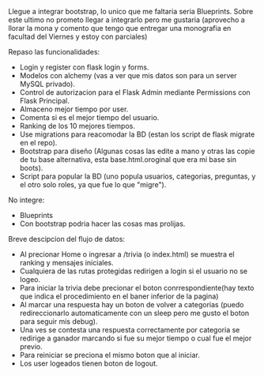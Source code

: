 Llegue a integrar bootstrap, lo unico que me faltaria seria Blueprints. Sobre este ultimo no prometo llegar a integrarlo pero me gustaria (aprovecho a llorar la mona y comento que tengo que entregar una monografia en facultad del Viernes y estoy con parciales)

Repaso las funcionalidades:
- Login y register con flask login y forms.
- Modelos con alchemy (vas a ver que mis datos son para un server MySQL privado).
- Control de autorizacion para el Flask Admin mediante Permissions con Flask Principal.
- Almaceno mejor tiempo por user.
- Comenta si es el mejor tiempo del usuario.
- Ranking de los 10 mejores tiempos.
- Use migrations para reacomodar la BD (estan los script de flask migrate en el repo).
- Bootstrap para diseño (Algunas cosas las edite a mano y otras las copie de tu base alternativa, esta base.html.oroginal que era mi base sin boots).
- Script para popular la BD (uno popula usuarios, categorias, preguntas, y el otro solo roles, ya que fue lo que "migre").

No integre:
- Blueprints
- Con bootstrap podria hacer las cosas mas prolijas.

Breve descipcion del flujo de datos:
- Al precionar Home o ingresar a /trivia (o index.html) se muestra el ranking y mensajes iniciales.
- Cualquiera de las rutas protegidas redirigen a login si el usuario no se logeo.
- Para iniciar la trivia debe precionar el boton conrrespondiente(hay texto que indica el procedimiento en el baner inferior de la pagina)
- Al marcar una respuesta hay un boton de volver a categorias (puedo redireccionarlo automaticamente con un sleep pero me gusto el boton para seguir mis debug).
- Una ves se contesta una respuesta correctamente por categoria se redirige a ganador marcando si fue su mejor tiempo o cual fue el mejor previo.
- Para reiniciar se preciona el mismo boton que al iniciar.
- Los user logeados tienen boton de logout.


